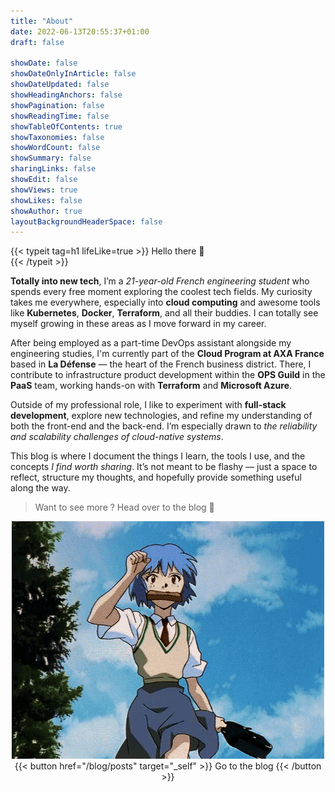 ```yaml
---
title: "About"
date: 2022-06-13T20:55:37+01:00
draft: false

showDate: false
showDateOnlyInArticle: false
showDateUpdated: false
showHeadingAnchors: false
showPagination: false
showReadingTime: false
showTableOfContents: true
showTaxonomies: false
showWordCount: false
showSummary: false
sharingLinks: false
showEdit: false
showViews: true
showLikes: false
showAuthor: true
layoutBackgroundHeaderSpace: false
---
```


<!-- markdownlint-disable MD033 -->

{{< typeit tag=h1 lifeLike=true >}}
Hello there 🐳  
{{< /typeit >}}

**Totally into new tech**, I’m a _21-year-old French engineering student_ who spends every free moment exploring the coolest tech fields. My curiosity takes me everywhere, especially into **cloud computing** and awesome tools like **Kubernetes**, **Docker**, **Terraform**, and all their buddies. I can totally see myself growing in these areas as I move forward in my career.

After being employed as a part-time DevOps assistant alongside my engineering studies, I'm currently part of the **Cloud Program at AXA France** based in **La Défense** — the heart of the French business district. There, I contribute to infrastructure product development within the **OPS Guild** in the **PaaS** team, working hands-on with **Terraform** and **Microsoft Azure**.

Outside of my professional role, I like to experiment with **full-stack development**, explore new technologies, and refine my understanding of both the front-end and the back-end. I’m especially drawn to _the reliability and scalability challenges of cloud-native systems_.

This blog is where I document the things I learn, the tools I use, and the concepts _I find worth sharing_. It’s not meant to be flashy — just a space to reflect, structure my thoughts, and hopefully provide something useful along the way.

> Want to see more ? Head over to the blog 💨

<p align="center">
  <img src="./rei.gif" alt="Running Rei"/>
  {{< button href="/blog/posts" target="_self" >}}
  Go to the blog
  {{< /button >}}
</p>

